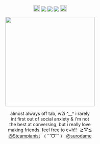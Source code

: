 <div align="center"> 
  
<img width=20 src="https://file.garden/Zoh6AmUPgG7Qjqjt/eiden/tiger.gifv"> ![](https://file.garden/Zoh6AmUPgG7Qjqjt/eiden/wing%20left) ![](https://komarev.com/ghpvc/?username=bloodyworship&color=ab8270&label=⠀♡‎⠀&style=plastic&abbreviated=true) ![](https://file.garden/Zoh6AmUPgG7Qjqjt/eiden/wing%20right) <img width=20 src="https://file.garden/Zoh6AmUPgG7Qjqjt/eiden/pawprint.gifv">

<img width="280" src="https://file.garden/Zoh6AmUPgG7Qjqjt/eiden/eiden%20yayyy%20cropped.png">

almost always off tab, w2i ^__^ i rarely<br>
int first out of social anxiety & i'm not<br>
the best at conversing, but i really love<br>
making friends. feel free to c+h!!⠀≧▽≦<br>
[@Steampianist](https://github.com/Steampianist)ㅤ( ˶ˆᗜˆ˵ )ㅤ[@surodame](https://github.com/surodame) <br>
